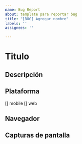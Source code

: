 ```yaml
---
name: Bug Report
about: template para reportar bug
title: "[BUG] Agregar nombre"
labels: ''
assignees: ''

---
```


# Titulo

## Descripción

## Plataforma
[] mobile
[] web

## Navegador

## Capturas de pantalla
